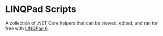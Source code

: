 # LINQPad Scripts

A collection of .NET Core helpers that can be viewed, edited, and ran for free with [LINQPad 6](https://www.linqpad.net/Download.aspx).
